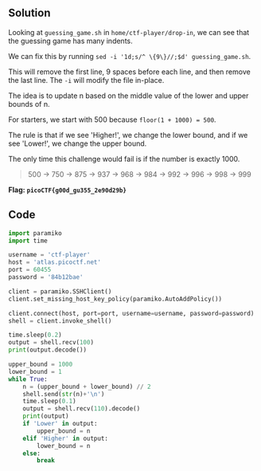 ## Solution

Looking at `guessing_game.sh` in `home/ctf-player/drop-in`, we can see that the guessing game has many indents.

We can fix this by running `sed -i '1d;s/^ \{9\}//;$d' guessing_game.sh`.

This will remove the first line, 9 spaces before each line, and then remove the last line. The `-i` will modify the file in-place.

The idea is to update n based on the middle value of the lower and upper bounds of n.

For starters, we start with 500 because `floor(1 + 1000) = 500`.

The rule is that if we see 'Higher!', we change the lower bound, and if we see 'Lower!', we change the upper bound.

The only time this challenge would fail is if the number is exactly 1000.

> 500 -> 750 -> 875 -> 937 -> 968 -> 984 -> 992 -> 996 -> 998 -> 999

**Flag: `picoCTF{g00d_gu355_2e90d29b}`**

## Code

```python
import paramiko
import time

username = 'ctf-player'
host = 'atlas.picoctf.net'
port = 60455
password = '84b12bae'

client = paramiko.SSHClient()
client.set_missing_host_key_policy(paramiko.AutoAddPolicy())

client.connect(host, port=port, username=username, password=password)
shell = client.invoke_shell()

time.sleep(0.2)
output = shell.recv(100)
print(output.decode())

upper_bound = 1000
lower_bound = 1
while True:
    n = (upper_bound + lower_bound) // 2
    shell.send(str(n)+'\n')
    time.sleep(0.1)
    output = shell.recv(110).decode()
    print(output)
    if 'Lower' in output:
        upper_bound = n
    elif 'Higher' in output:
        lower_bound = n
    else:
        break
```
